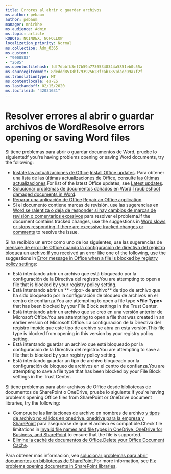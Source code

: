```yaml
---
title: Errores al abrir o guardar archivos
ms.author: pebaum
author: pebaum
manager: mnirkhe
ms.audience: Admin
ms.topic: article
ROBOTS: NOINDEX, NOFOLLOW
localization_priority: Normal
ms.collection: Adm_O365
ms.custom:
- "9000583"
- "2685"
ms.openlocfilehash: fdf7dbbfb3ef7b59a77365348344a5851eb0c55a
ms.sourcegitcommit: 8deddd8518bf793925628fcab7851daec99a7f2f
ms.translationtype: MT
ms.contentlocale: es-ES
ms.lasthandoff: 02/15/2020
ms.locfileid: "42031631"
---
```

# <a name="resolve-errors-opening-or-saving-word-files"></a><span data-ttu-id="ee29e-102">Resolver errores al abrir o guardar archivos de Word</span><span class="sxs-lookup"><span data-stu-id="ee29e-102">Resolve errors opening or saving Word files</span></span>

<span data-ttu-id="ee29e-103">Si tiene problemas para abrir o guardar documentos de Word, pruebe lo siguiente:</span><span class="sxs-lookup"><span data-stu-id="ee29e-103">If you're having problems opening or saving Word documents, try the following:</span></span>

- <span data-ttu-id="ee29e-104">[Instale las actualizaciones de Office](https://support.office.com/article/2ab296f3-7f03-43a2-8e50-46de917611c5).</span><span class="sxs-lookup"><span data-stu-id="ee29e-104">[Install Office updates](https://support.office.com/article/2ab296f3-7f03-43a2-8e50-46de917611c5).</span></span> <span data-ttu-id="ee29e-105">Para obtener una lista de las últimas actualizaciones de Office, consulte [las últimas actualizaciones](https://docs.microsoft.com/officeupdates/office-updates-msi).</span><span class="sxs-lookup"><span data-stu-id="ee29e-105">For list of the latest Office updates, see [Latest updates](https://docs.microsoft.com/officeupdates/office-updates-msi).</span></span>
- <span data-ttu-id="ee29e-106">[Solucionar problemas de documentos dañados en Word](https://docs.microsoft.com/office/troubleshoot/word/damaged-documents-in-word).</span><span class="sxs-lookup"><span data-stu-id="ee29e-106">[Troubleshoot damaged documents in Word](https://docs.microsoft.com/office/troubleshoot/word/damaged-documents-in-word).</span></span>
- <span data-ttu-id="ee29e-107">[Reparar una aplicación de Office](https://support.office.com/Article/Repair-an-Office-application-7821d4b6-7c1d-4205-aa0e-a6b40c5bb88b).</span><span class="sxs-lookup"><span data-stu-id="ee29e-107">[Repair an Office application](https://support.office.com/Article/Repair-an-Office-application-7821d4b6-7c1d-4205-aa0e-a6b40c5bb88b).</span></span>
- <span data-ttu-id="ee29e-108">Si el documento contiene marcas de revisión, use las sugerencias en [Word se ralentiza o deja de responder si hay cambios de marcas de revisión o comentarios excesivos](https://docs.microsoft.com/en-us/office/troubleshoot/word/word-stops-responding) para resolver el problema.</span><span class="sxs-lookup"><span data-stu-id="ee29e-108">If the document contains tracked changes, use the suggestions in [Word slows or stops responding if there are excessive tracked changes or comments](https://docs.microsoft.com/en-us/office/troubleshoot/word/word-stops-responding) to resolve the issue.</span></span>

<span data-ttu-id="ee29e-109">Si ha recibido un error como uno de los siguientes, use las sugerencias de [mensaje de error de Office cuando la configuración de directiva del registro bloquea un archivo](https://docs.microsoft.com/office/troubleshoot/settings/file-blocked-in-office):</span><span class="sxs-lookup"><span data-stu-id="ee29e-109">If you received an error like one of the following, use the suggestions in [Error message in Office when a file is blocked by registry policy settings](https://docs.microsoft.com/office/troubleshoot/settings/file-blocked-in-office):</span></span>

- <span data-ttu-id="ee29e-110">Está intentando abrir un archivo que está bloqueado por la configuración de la Directiva del registro.</span><span class="sxs-lookup"><span data-stu-id="ee29e-110">You are attempting to open a file that is blocked by your registry policy setting.</span></span>
- <span data-ttu-id="ee29e-111">Está intentando abrir un \*\* \<tipo\> de archivo\*\* de tipo de archivo que ha sido bloqueado por la configuración de bloqueo de archivos en el centro de confianza.</span><span class="sxs-lookup"><span data-stu-id="ee29e-111">You are attempting to open a file type **\<File Type\>** that has been blocked by your File Block settings in the Trust Center.</span></span>
- <span data-ttu-id="ee29e-112">Está intentando abrir un archivo que se creó en una versión anterior de Microsoft Office.</span><span class="sxs-lookup"><span data-stu-id="ee29e-112">You are attempting to open a file that was created in an earlier version of Microsoft Office.</span></span> <span data-ttu-id="ee29e-113">La configuración de la Directiva del registro impide que este tipo de archivo se abra en esta versión.</span><span class="sxs-lookup"><span data-stu-id="ee29e-113">This file type is blocked from opening in this version by your registry policy setting.</span></span>
- <span data-ttu-id="ee29e-114">Está intentando guardar un archivo que está bloqueado por la configuración de la Directiva del registro.</span><span class="sxs-lookup"><span data-stu-id="ee29e-114">You are attempting to save a file that is blocked by your registry policy setting.</span></span>
- <span data-ttu-id="ee29e-115">Está intentando guardar un tipo de archivo bloqueado por la configuración de bloqueo de archivos en el centro de confianza.</span><span class="sxs-lookup"><span data-stu-id="ee29e-115">You are attempting to save a file type that has been blocked by your File Block settings in the Trust Center.</span></span>

<span data-ttu-id="ee29e-116">Si tiene problemas para abrir archivos de Office desde bibliotecas de documentos de SharePoint o OneDrive, pruebe lo siguiente:</span><span class="sxs-lookup"><span data-stu-id="ee29e-116">If you're having problems opening Office files from SharePoint or OneDrive document libraries, try the following:</span></span>

- <span data-ttu-id="ee29e-117">Compruebe las limitaciones de archivo en nombres de archivo [y tipos de archivo no válidos en onedrive, onedrive para la empresa y SharePoint](https://support.office.com/article/64883a5d-228e-48f5-b3d2-eb39e07630fa) para asegurarse de que el archivo es compatible.</span><span class="sxs-lookup"><span data-stu-id="ee29e-117">Check file limitations in [Invalid file names and file types in OneDrive, OneDrive for Business, and SharePoint](https://support.office.com/article/64883a5d-228e-48f5-b3d2-eb39e07630fa) to ensure that the file is supported.</span></span> 
- <span data-ttu-id="ee29e-118">[Elimine la caché de documentos de Office](https://support.office.com/article/b1d3765e-d71b-4bb8-99ca-acd22c42995d
).</span><span class="sxs-lookup"><span data-stu-id="ee29e-118">[Delete your Office Document Cache](https://support.office.com/article/b1d3765e-d71b-4bb8-99ca-acd22c42995d
).</span></span> 

<span data-ttu-id="ee29e-119">Para obtener más información, vea [solucionar problemas para abrir documentos en bibliotecas de SharePoint](https://support.office.com/article/31329fa1-4ad0-47fc-95d8-bb0c5b12a536).</span><span class="sxs-lookup"><span data-stu-id="ee29e-119">For more information, see [Fix problems opening documents in SharePoint libraries](https://support.office.com/article/31329fa1-4ad0-47fc-95d8-bb0c5b12a536).</span></span>